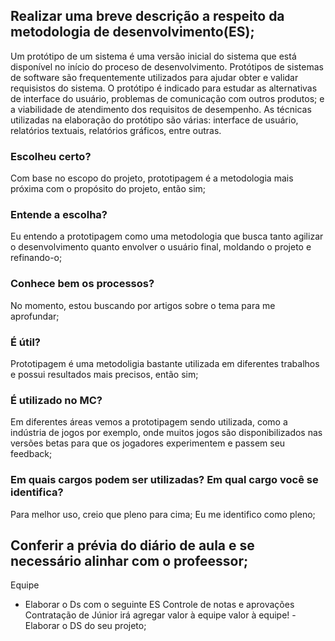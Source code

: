 ## Realizar uma breve descrição a respeito da metodologia de desenvolvimento(ES);
Um protótipo de um sistema é uma versão inicial do sistema que está disponível no início do proceso de desenvolvimento. Protótipos de sistemas de software são frequentemente utilizados para ajudar obter e validar requisistos do sistema.
O protótipo é indicado para estudar as alternativas de interface do usuário, problemas de comunicação com outros produtos; e a viabilidade de atendimento dos requisitos de desempenho. As técnicas utilizadas na elaboração do protótipo são várias: interface de usuário, relatórios textuais, relatórios gráficos, entre outras.

### Escolheu certo? 
Com base no escopo do projeto, prototipagem é a metodologia mais próxima com o propósito do projeto, então sim;
### Entende a escolha? 
Eu entendo a prototipagem como uma metodologia que busca tanto agilizar o desenvolvimento quanto envolver o usuário final, moldando o projeto e refinando-o;
### Conhece bem os processos? 
No momento, estou buscando por artigos sobre o tema para me aprofundar;
### É útil? 
Prototipagem é uma metodoligia bastante utilizada em diferentes trabalhos e possui resultados mais precisos, então sim;
### É utilizado no MC? 
  Em diferentes áreas vemos a prototipagem sendo utilizada, como a indústria de jogos por exemplo, onde muitos jogos são disponibilizados nas versões betas para que os jogadores experimentem e passem seu feedback;
### Em quais cargos podem ser utilizadas? Em qual cargo você se identifica?
 Para melhor uso, creio que pleno para cima; Eu me identifico como pleno;

## Conferir a prévia do diário de aula e se necessário alinhar com o profeessor;







Equipe
- Elaborar o Ds com o seguinte ES
Controle de notas e aprovações
Contratação de Júnior irá agregar valor à equipe valor à equipe!
-Elaborar o DS do seu projeto;

